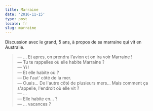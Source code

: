 ```yaml
---
title: Marraine
date: '2016-11-15'
type: post
locale: fr
slug: marraine
---
```


Discussion avec le grand, 5 ans, à propos de sa marraine qui vit en Australie.

<!-- more -->

> — … Et apres, on prendra l'avion et on ira voir Marraine !  
> — Tu te rappelles où elle habite Marraine ?  
> — Yi !  
> — Et elle habite où ?  
> — De l'aut' côté de la mer.  
> — Ouais… De l'autre côté de plusieurs mers… Mais comment ça s'appelle, l'endroit où elle vit ?  
> — …  
> — Elle habite en… ?  
> — … vacances ?
